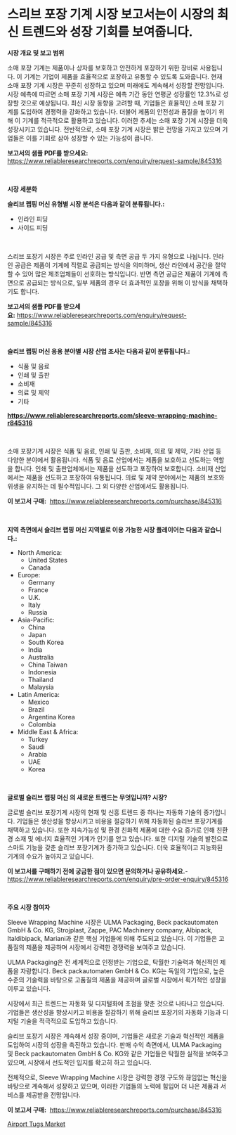 <p><h1>스리브 포장 기계 시장 보고서는이 시장의 최신 트렌드와 성장 기회를 보여줍니다.</h1></p><p><strong>시장 개요 및 보고 범위</strong></p>
<p><p>소매 포장 기계는 제품이나 상자를 보호하고 안전하게 포장하기 위한 장비로 사용됩니다. 이 기계는 기업이 제품을 효율적으로 포장하고 유통할 수 있도록 도와줍니다. 현재 소매 포장 기계 시장은 꾸준히 성장하고 있으며 미래에도 계속해서 성장할 전망입니다. 시장 예측에 따르면 소매 포장 기계 시장은 예측 기간 동안 연평균 성장률인 12.3%로 성장할 것으로 예상됩니다. 최신 시장 동향을 고려할 때, 기업들은 효율적인 소매 포장 기계를 도입하여 경쟁력을 강화하고 있습니다. 더불어 제품의 안전성과 품질을 높이기 위해 이 기계를 적극적으로 활용하고 있습니다. 이러한 추세는 소매 포장 기계 시장을 더욱 성장시키고 있습니다. 전반적으로, 소매 포장 기계 시장은 밝은 전망을 가지고 있으며 기업들은 이를 기회로 삼아 성장할 수 있는 가능성이 큽니다.</p></p>
<p><strong>보고서의 샘플 PDF를 받으세요:</strong> <a href="https://www.reliableresearchreports.com/enquiry/request-sample/845316">https://www.reliableresearchreports.com/enquiry/request-sample/845316</a></p>
<p>&nbsp;</p>
<p><strong>시장 세분화</strong></p>
<p><strong>슬리브 랩핑 머신 유형별 시장 분석은 다음과 같이 분류됩니다.:</strong></p>
<p><ul><li>인라인 피딩</li><li>사이드 피딩</li></ul></p>
<p>&nbsp;</p>
<p><p>스리브 포장기 시장은 주로 인라인 공급 및 측면 공급 두 가지 유형으로 나뉩니다. 인라인 공급은 제품이 기계에 직렬로 공급되는 방식을 의미하며, 생산 라인에서 공간을 절약할 수 있어 많은 제조업체들이 선호하는 방식입니다. 반면 측면 공급은 제품이 기계에 측면으로 공급되는 방식으로, 일부 제품의 경우 더 효과적인 포장을 위해 이 방식을 채택하기도 합니다.</p></p>
<p><strong>보고서의 샘플 PDF를 받으세요:</strong>&nbsp;<a href="https://www.reliableresearchreports.com/enquiry/request-sample/845316">https://www.reliableresearchreports.com/enquiry/request-sample/845316</a></p>
<p>&nbsp;</p>
<p><strong> 슬리브 랩핑 머신 응용 분야별 시장 산업 조사는 다음과 같이 분류됩니다.:</strong></p>
<p><ul><li>식품 및 음료</li><li>인쇄 및 출판</li><li>소비재</li><li>의료 및 제약</li><li>기타</li></ul></p>
<p><strong><a href="https://www.reliableresearchreports.com/sleeve-wrapping-machine-r845316">https://www.reliableresearchreports.com/sleeve-wrapping-machine-r845316</a></strong></p>
<p>&nbsp;</p>
<p><p>소매 포장기계 시장은 식품 및 음료, 인쇄 및 출판, 소비재, 의료 및 제약, 기타 산업 등 다양한 분야에서 활용됩니다. 식품 및 음료 산업에서는 제품을 보호하고 선도하는 역할을 합니다. 인쇄 및 출판업체에서는 제품을 선도하고 포장하여 보호합니다. 소비재 산업에서는 제품을 선도하고 포장하여 유통됩니다. 의료 및 제약 분야에서는 제품의 보호와 위생을 유지하는 데 필수적입니다. 그 외 다양한 산업에서도 활용됩니다.</p></p>
<p><strong>이 보고서 구매:</strong>&nbsp; <a href="https://www.reliableresearchreports.com/purchase/845316">https://www.reliableresearchreports.com/purchase/845316</a></p>
<p>&nbsp;</p>
<p><strong>지역 측면에서 슬리브 랩핑 머신 지역별로 이용 가능한 시장 플레이어는 다음과 같습니다.:</strong></p>
<p><ul>
    <li>
        North America:
        <ul>
            <li>United States</li>
            <li>Canada</li>
        </ul>
    </li>
    <li>
        Europe:
        <ul>
            <li>Germany</li>
            <li>France</li>
            <li>U.K.</li>
            <li>Italy</li>
            <li>Russia</li>
        </ul>
    </li>
    <li>
        Asia-Pacific:
        <ul>
            <li>China</li>
            <li>Japan</li>
            <li>South Korea</li>
            <li>India</li>
            <li>Australia</li>
            <li>China Taiwan</li>
            <li>Indonesia</li>
            <li>Thailand</li>
            <li>Malaysia</li>
        </ul>
    </li>
    <li>
        Latin America:
        <ul>
            <li>Mexico</li>
            <li>Brazil</li>
            <li>Argentina Korea</li>
            <li>Colombia</li>
        </ul>
    </li>
    <li>
        Middle East & Africa:
        <ul>
            <li>Turkey</li>
            <li>Saudi</li>
            <li>Arabia</li>
            <li>UAE</li>
            <li>Korea</li>
        </ul>
    </li>
    </ul></p>
<p>&nbsp;</p>
<p><strong>글로벌 슬리브 랩핑 머신 의 새로운 트렌드는 무엇입니까? 시장?</strong></p>
<p><p>글로벌 슬리브 포장기계 시장의 현재 및 신흥 트렌드 중 하나는 자동화 기술의 증가입니다. 기업들은 생산성을 향상시키고 비용을 절감하기 위해 자동화된 슬리브 포장기계를 채택하고 있습니다. 또한 지속가능성 및 환경 친화적 제품에 대한 수요 증가로 인해 친환경 소재 및 에너지 효율적인 기계가 인기를 얻고 있습니다. 또한 디지털 기술의 발전으로 스마트 기능을 갖춘 슬리브 포장기계가 증가하고 있습니다. 더욱 효율적이고 지능화된 기계의 수요가 높아지고 있습니다.</p></p>
<p><strong>이 보고서를 구매하기 전에 궁금한 점이 있으면 문의하거나 공유하세요.</strong>- <a href="https://www.reliableresearchreports.com/enquiry/pre-order-enquiry/845316">https://www.reliableresearchreports.com/enquiry/pre-order-enquiry/845316</a></p>
<p>&nbsp;</p>
<p><strong>주요 시장 참여자</strong></p>
<p><p>Sleeve Wrapping Machine 시장은 ULMA Packaging, Beck packautomaten GmbH & Co. KG, Strojplast, Zappe, PAC Machinery company, Albipack, Italdibipack, Mariani과 같은 핵심 기업들에 의해 주도되고 있습니다. 이 기업들은 고품질의 제품을 제공하며 시장에서 강력한 경쟁력을 보여주고 있습니다.</p><p>ULMA Packaging은 전 세계적으로 인정받는 기업으로, 탁월한 기술력과 혁신적인 제품을 자랑합니다. Beck packautomaten GmbH & Co. KG는 독일의 기업으로, 높은 수준의 기술력을 바탕으로 고품질의 제품을 제공하며 글로벌 시장에서 획기적인 성장을 이루고 있습니다.</p><p>시장에서 최근 트렌드는 자동화 및 디지털화에 초점을 맞춘 것으로 나타나고 있습니다. 기업들은 생산성을 향상시키고 비용을 절감하기 위해 슬리브 포장기의 자동화 기능과 디지털 기술을 적극적으로 도입하고 있습니다.</p><p>슬리브 포장기 시장은 계속해서 성장 중이며, 기업들은 새로운 기술과 혁신적인 제품을 도입하여 시장의 성장을 촉진하고 있습니다. 판매 수익 측면에서, ULMA Packaging 및 Beck packautomaten GmbH & Co. KG와 같은 기업들은 탁월한 실적을 보여주고 있으며, 시장에서 선도적인 입지를 확고히 하고 있습니다. </p><p>전체적으로, Sleeve Wrapping Machine 시장은 강력한 경쟁 구도와 끊임없는 혁신을 바탕으로 계속해서 성장하고 있으며, 이러한 기업들의 노력에 힘입어 더 나은 제품과 서비스를 제공받을 전망입니다.</p></p>
<p><strong>이 보고서 구매:</strong>&nbsp;&nbsp;<a href="https://www.reliableresearchreports.com/purchase/845316">https://www.reliableresearchreports.com/purchase/845316</a></p>
<p><p><a href="https://github.com/CliffMedina6/Market-Research-Report-List-4/blob/main/airport-tugs-market.md">Airport Tugs Market</a></p></p>